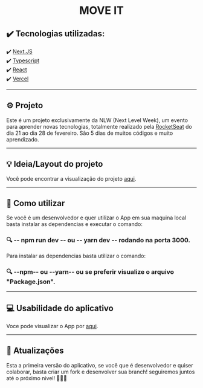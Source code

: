 <h1 align="center">  MOVE IT </h1>

## ✔️ Tecnologias utilizadas: 
✔️ [Next.JS](https://nextjs.org) <br>
✔️ [Typescript](https://www.typescriptlang.org) <br>
✔️ [React](https://pt-br.reactjs.org) <br>
✔️ [Vercel](https://vercel.com) 

<hr>

## ⚙️ Projeto

<p> Este é um projeto exclusivamente da NLW (Next Level Week), um evento para aprender novas tecnologias, totalmente realizado pela <a href="https://rocketseat.com.br"> RocketSeat</a> do dia 21 ao dia 28 de fevereiro. São 5 dias de muitos códigos e muito aprendizado. </p>

<hr>

## 💡 Ideia/Layout do projeto

Você pode encontrar a visualização do projeto [aqui](https://www.figma.com/file/vRbW1u0CEZuG2zE6bU5qLg/Move.it-2.0/duplicate).

<hr>

## 📍 Como utilizar 

<p> Se você é um desenvolvedor e quer utilizar o App em sua maquina local basta instalar as dependencias e executar o comando: <br>
<h3> 🔍 -- npm run dev -- ou -- yarn dev -- rodando na porta 3000.</h3>

<p> Para instalar as dependencias basta utilizar o comando: <br>
<h3> 🔍 --npm-- ou --yarn-- ou se preferir visualize o arquivo "Package.json". </h3>

<hr>

## 💻 Usabilidade do aplicativo

Voce pode visualizar o App por [aqui](https://moveit-delta-weld.vercel.app).

<hr>

## 📢 Atualizações 

<p>Esta a primeira versão do aplicativo, se você que é desenvolvedor e quiser colaborar, basta criar um fork e desenvolver sua branch! seguiremos juntos até o próximo nivel! 🚀🚀🚀 </p>